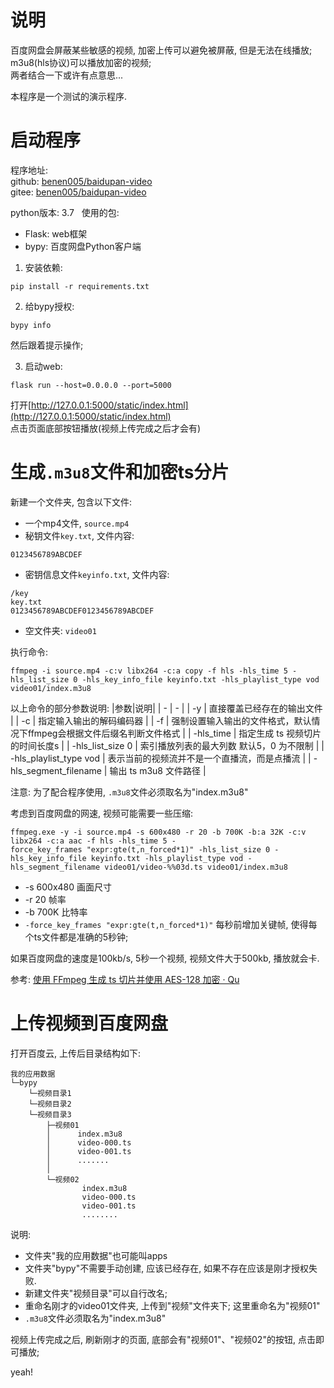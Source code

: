 # 说明
百度网盘会屏蔽某些敏感的视频, 加密上传可以避免被屏蔽, 但是无法在线播放;   
m3u8(hls协议)可以播放加密的视频;  
两者结合一下或许有点意思...

本程序是一个测试的演示程序.  

# 启动程序
程序地址:   
github: [benen005/baidupan-video](https://github.com/benen005/baidupan-video)  
gitee: [benen005/baidupan-video](https://gitee.com/benen005/baidupan-video)  

python版本: 3.7  
使用的包: 
- Flask: web框架
- bypy: 百度网盘Python客户端

1. 安装依赖:
```
pip install -r requirements.txt 
```

2. 给bypy授权: 
```
bypy info
```
然后跟着提示操作; 

3. 启动web: 
```
flask run --host=0.0.0.0 --port=5000
```
打开[http://127.0.0.1:5000/static/index.html](http://127.0.0.1:5000/static/index.html)  
点击页面底部按钮播放(视频上传完成之后才会有)

# 生成`.m3u8`文件和加密ts分片
新建一个文件夹, 包含以下文件: 
- 一个mp4文件, `source.mp4`
- 秘钥文件`key.txt`, 文件内容: 
```
0123456789ABCDEF
```
- 密钥信息文件`keyinfo.txt`, 文件内容: 
```
/key
key.txt
0123456789ABCDEF0123456789ABCDEF
```
- 空文件夹: `video01`

执行命令: 
```shell
ffmpeg -i source.mp4 -c:v libx264 -c:a copy -f hls -hls_time 5 -hls_list_size 0 -hls_key_info_file keyinfo.txt -hls_playlist_type vod video01/index.m3u8
```
以上命令的部分参数说明: 
|参数|说明|
| - | - |
| -y | 直接覆盖已经存在的输出文件 |
| -c | 指定输入输出的解码编码器 |
| -f | 强制设置输入输出的文件格式，默认情况下ffmpeg会根据文件后缀名判断文件格式 |
| -hls_time | 指定生成 ts 视频切片的时间长度s |
| -hls_list_size 0 | 索引播放列表的最大列数 默认5，0 为不限制 |
| -hls_playlist_type vod | 表示当前的视频流并不是一个直播流，而是点播流 |
| -hls_segment_filename | 输出 ts m3u8 文件路径 |

注意: 为了配合程序使用, `.m3u8`文件必须取名为"index.m3u8"  

考虑到百度网盘的网速, 视频可能需要一些压缩:   
```shell
ffmpeg.exe -y -i source.mp4 -s 600x480 -r 20 -b 700K -b:a 32K -c:v libx264 -c:a aac -f hls -hls_time 5 -force_key_frames "expr:gte(t,n_forced*1)" -hls_list_size 0 -hls_key_info_file keyinfo.txt -hls_playlist_type vod -hls_segment_filename video01/video-%%03d.ts video01/index.m3u8
```
- -s 600x480 画面尺寸
- -r 20 帧率
- -b 700K 比特率
- `-force_key_frames "expr:gte(t,n_forced*1)"` 每秒前增加关键帧, 使得每个ts文件都是准确的5秒钟;

如果百度网盘的速度是100kb/s, 5秒一个视频, 视频文件大于500kb, 播放就会卡.

参考: [使用 FFmpeg 生成 ts 切片并使用 AES-128 加密 · Qu](https://rockycoder.cn/ffmpeg/2018/10/26/Generate-encrypted-video.html)  

# 上传视频到百度网盘

打开百度云, 上传后目录结构如下: 
```
我的应用数据
└─bypy
    └─视频目录1
    └─视频目录2
    └─视频目录3
        ├─视频01
        │      index.m3u8
        │      video-000.ts
        │      video-001.ts
        │      .......
        │
        └─视频02
                index.m3u8
                video-000.ts
                video-001.ts
                ........
```
说明:
- 文件夹"我的应用数据"也可能叫apps
- 文件夹"bypy"不需要手动创建, 应该已经存在, 如果不存在应该是刚才授权失败.
- 新建文件夹"视频目录"可以自行改名;
- 重命名刚才的video01文件夹, 上传到"视频"文件夹下; 这里重命名为"视频01"
- `.m3u8`文件必须取名为"index.m3u8"

视频上传完成之后, 刷新刚才的页面, 底部会有"视频01"、"视频02"的按钮, 点击即可播放; 


yeah!
